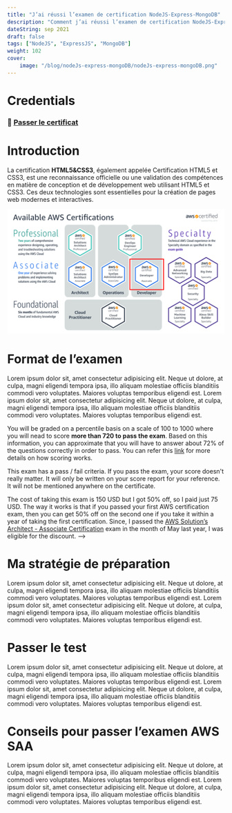 ```yaml
---
title: "J’ai réussi l’examen de certification NodeJS-Express-MongoDB"
description: "Comment j’ai réussi l’examen de certification NodeJS-Express-MongoDB"
dateString: sep 2021
draft: false
tags: ["NodeJS", "ExpressJS", "MongoDB"]
weight: 102
cover:
    image: "/blog/nodeJs-express-mongoDB/nodeJs-express-mongoDB.png"
---
```


# Credentials
### 🔗 [Passer le certificat](https://openclassrooms.com/fr/courses/6390246-passez-au-full-stack-avec-node-js-express-et-mongodb)

# Introduction

La certification **HTML5&CSS3**, également appelée Certification HTML5 et CSS3, est une reconnaissance officielle ou une validation des compétences en matière de conception et de développement web utilisant HTML5 et CSS3. Ces deux technologies sont essentielles pour la création de pages web modernes et interactives.

![](/blog/aws-dva-certification/img2.png)

# Format de l’examen
Lorem ipsum dolor sit, amet consectetur adipisicing elit. Neque ut dolore, at culpa, magni eligendi tempora ipsa, illo aliquam molestiae officiis blanditiis commodi vero voluptates. Maiores voluptas temporibus eligendi est.
Lorem ipsum dolor sit, amet consectetur adipisicing elit. Neque ut dolore, at culpa, magni eligendi tempora ipsa, illo aliquam molestiae officiis blanditiis commodi vero voluptates. Maiores voluptas temporibus eligendi est.


You will be graded on a percentile basis on a scale of 100 to 1000 where you will nead to score **more than 720 to pass the exam**. Based on this information, you can approximate that you will have to answer about 72% of the questions correctly in order to pass. You can refer this [link](https://aws.amazon.com/blogs/training-and-certification/demystifying-your-aws-certification-exam-score/) for more details on how scoring works.

This exam has a pass / fail criteria. If you pass the exam, your score doesn't really matter. It will only be written on your score report for your reference. It will not be mentioned anywhere on the certificate. 

The cost of taking this exam is 150 USD but I got 50% off, so I paid just 75 USD. The way it works is that if you passed your first AWS certification exam, then you can get 50% off on the second one if you take it within a year of taking the first certification. Since, I passed the [AWS Solution’s Architect - Associate Certification](https://arkalim.org/blog/aws-saa-certification) exam in the month of May last year, I was eligible for the discount. -->

# Ma stratégie de préparation
Lorem ipsum dolor sit, amet consectetur adipisicing elit. Neque ut dolore, at culpa, magni eligendi tempora ipsa, illo aliquam molestiae officiis blanditiis commodi vero voluptates. Maiores voluptas temporibus eligendi est.
Lorem ipsum dolor sit, amet consectetur adipisicing elit. Neque ut dolore, at culpa, magni eligendi tempora ipsa, illo aliquam molestiae officiis blanditiis commodi vero voluptates. Maiores voluptas temporibus eligendi est.

# Passer le test
Lorem ipsum dolor sit, amet consectetur adipisicing elit. Neque ut dolore, at culpa, magni eligendi tempora ipsa, illo aliquam molestiae officiis blanditiis commodi vero voluptates. Maiores voluptas temporibus eligendi est.
Lorem ipsum dolor sit, amet consectetur adipisicing elit. Neque ut dolore, at culpa, magni eligendi tempora ipsa, illo aliquam molestiae officiis blanditiis commodi vero voluptates. Maiores voluptas temporibus eligendi est.


# Conseils pour passer l’examen AWS SAA
Lorem ipsum dolor sit, amet consectetur adipisicing elit. Neque ut dolore, at culpa, magni eligendi tempora ipsa, illo aliquam molestiae officiis blanditiis commodi vero voluptates. Maiores voluptas temporibus eligendi est.
Lorem ipsum dolor sit, amet consectetur adipisicing elit. Neque ut dolore, at culpa, magni eligendi tempora ipsa, illo aliquam molestiae officiis blanditiis commodi vero voluptates. Maiores voluptas temporibus eligendi est.
